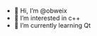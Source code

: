 - 👋 Hi, I’m @obweix
- 👀 I’m interested in c++
- 🌱 I’m currently learning Qt

<!---
obweix/obweix is a ✨ special ✨ repository because its `README.md` (this file) appears on your GitHub profile.
You can click the Preview link to take a look at your changes.
--->

